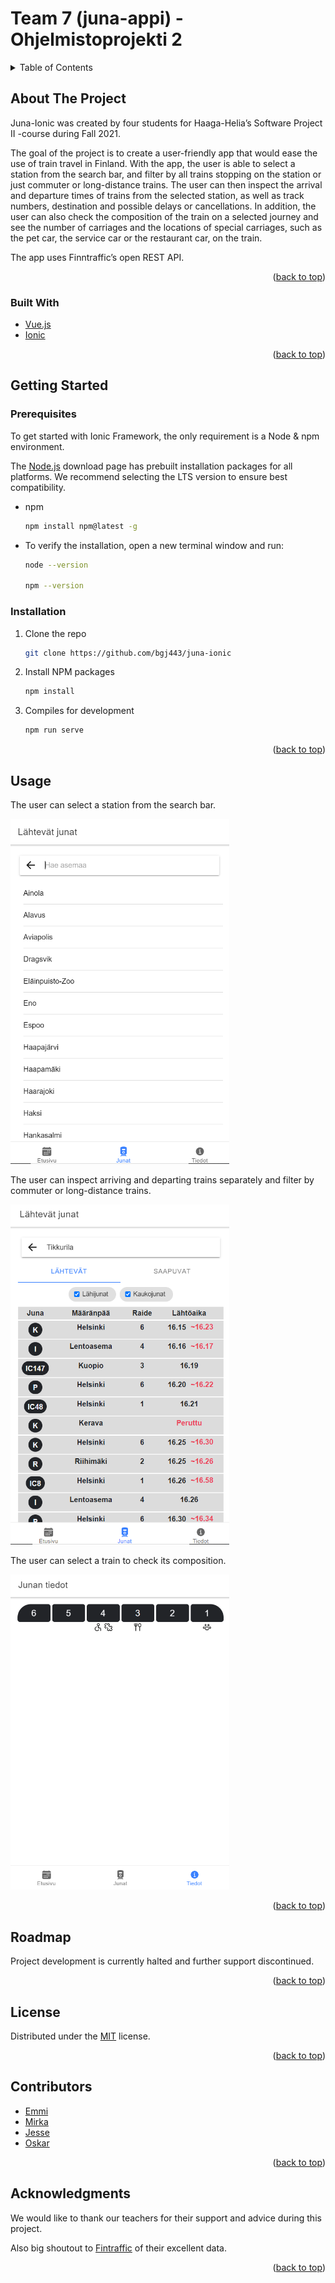 <div id="top"></div>

<!-- PROJECT LOGO -->

# Team 7 (juna-appi) - Ohjelmistoprojekti 2


<!-- TABLE OF CONTENTS -->
<details>
  <summary>Table of Contents</summary>
  <ol>
    <li>
      <a href="#about-the-project">About The Project</a>
      <ul>
        <li><a href="#built-with">Built With</a></li>
      </ul>
    </li>
    <li>
      <a href="#getting-started">Getting Started</a>
      <ul>
        <li><a href="#prerequisites">Prerequisites</a></li>
        <li><a href="#installation">Installation</a></li>
      </ul>
    </li>
    <li><a href="#usage">Usage</a></li>
    <li><a href="#roadmap">Roadmap</a></li>
    <li><a href="#license">License</a></li>
    <li><a href="#contributors">Contributors</a></li>
    <li><a href="#acknowledgments">Acknowledgments</a></li>
  </ol>
</details>

<!-- ABOUT THE PROJECT -->

## About The Project

Juna-Ionic was created by four students for Haaga-Helia’s Software Project II -course during Fall 2021.

The goal of the project is to create a user-friendly app that would ease the use of train travel in Finland. With the app, the user is able to select a station from the search bar, and filter by all trains stopping on the station or just commuter or long-distance trains. The user can then inspect the arrival and departure times of trains from the selected station, as well as track numbers, destination and possible delays or cancellations. In addition, the user can also check the composition of the train on a selected journey and see the number of carriages and the locations of special carriages, such as the pet car, the service car or the restaurant car, on the train.

The app uses Finntraffic’s open REST API.

<p align="right">(<a href="#top">back to top</a>)</p>

### Built With

- [Vue.js](https://vuejs.org/)
- [Ionic](https://ionic.io/)


<p align="right">(<a href="#top">back to top</a>)</p>

<!-- GETTING STARTED -->

## Getting Started

### Prerequisites

To get started with Ionic Framework, the only requirement is a Node & npm environment.

The [Node.js](https://nodejs.org/en/download/) download page has prebuilt installation packages for all platforms. We recommend selecting the LTS version to ensure best compatibility.

- npm
  ```sh
  npm install npm@latest -g
  ```
  
- To verify the installation, open a new terminal window and run:
    ```sh
    node --version
  
    npm --version
   ```

  

### Installation


1. Clone the repo
   ```sh
   git clone https://github.com/bgj443/juna-ionic
   ```
2. Install NPM packages
   ```sh
   npm install
   ```
3. Compiles for development
   ```sh
   npm run serve
   ```

<p align="right">(<a href="#top">back to top</a>)</p>

<!-- USAGE EXAMPLES -->

## Usage

The user can select a station from the search bar.

<kbd> <img src="https://github.com/bgj443/juna-ionic/blob/Mirka/src/images/juna-ionic_screen_search.PNG?raw=true" width="350">

The user can inspect arriving and departing trains separately and filter by commuter or long-distance trains.

<kbd> <img src="https://github.com/bgj443/juna-ionic/blob/Mirka/src/images/juna-ionic_screen_Tikkurila.PNG?raw=true" width="350">

The user can select a train to check its composition.

<kbd> <img src="https://github.com/bgj443/juna-ionic/blob/Mirka/src/images/juna-ionic_screen_compositions.PNG?raw=true" width="350">

<p align="right">(<a href="#top">back to top</a>)</p>

<!-- ROADMAP -->

## Roadmap


Project development is currently halted and further support discontinued.

<p align="right">(<a href="#top">back to top</a>)</p>



<!-- LICENSE -->

## License

Distributed under the [MIT](https://choosealicense.com/licenses/mit/) license.

<p align="right">(<a href="#top">back to top</a>)</p>

<!-- Contributors -->

## Contributors

* [Emmi](https://github.com/emmi587)
* [Mirka](https://github.com/MMMirka)
* [Jesse](https://github.com/bgj424)
* [Oskar](https://github.com/bgj443)

<p align="right">(<a href="#top">back to top</a>)</p>

<!-- ACKNOWLEDGMENTS -->

## Acknowledgments

We would like to  thank our teachers for their support and  advice during this project.
 
Also big shoutout to [Fintraffic](https://www.digitraffic.fi/rautatieliikenne/) of their excellent data.

<p align="right">(<a href="#top">back to top</a>)</p>

